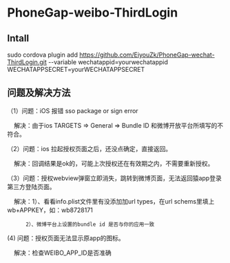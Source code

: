 # PhoneGap-weibo-ThirdLogin

## Intall
  sudo cordova plugin add https://github.com/EiyouZk/PhoneGap-wechat-ThirdLogin.git --variable wechatappid=yourwechatappid WECHATAPPSECRET=yourWECHATAPPSECRET


## 问题及解决方法

（1）问题：iOS 报错 sso package or sign error 

     解决：由于ios TARGETS => General => Bundle ID 和微博开放平台所填写的不符合。

（2）问题：ios 拉起授权页面之后，还没点确定，直接返回。

     解决：回调结果是ok的，可能上次授权还在有效期之内，不需要重新授权。
     
（3）问题：授权webview弹窗立即消失，跳转到微博页面，无法返回猿app登录第三方登陆页面。

     解决：1）、看看info.plist文件里有没添加加url types，在url schems里填上wb+APPKEY，如：wb8728171  
     
          2）、微博平台上设置的bundle id 是否与你的应用一致
          
(4) 问题：授权页面无法显示原app的图标。
 
     解决：检查WEIBO_APP_ID是否准确
